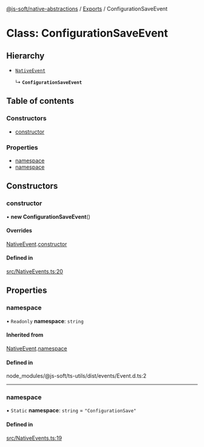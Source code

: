 [@js-soft/native-abstractions](../README.md) / [Exports](../modules.md) / ConfigurationSaveEvent

# Class: ConfigurationSaveEvent

## Hierarchy

- [`NativeEvent`](NativeEvent.md)

  ↳ **`ConfigurationSaveEvent`**

## Table of contents

### Constructors

- [constructor](ConfigurationSaveEvent.md#constructor)

### Properties

- [namespace](ConfigurationSaveEvent.md#namespace)
- [namespace](ConfigurationSaveEvent.md#namespace)

## Constructors

### constructor

• **new ConfigurationSaveEvent**()

#### Overrides

[NativeEvent](NativeEvent.md).[constructor](NativeEvent.md#constructor)

#### Defined in

[src/NativeEvents.ts:20](https://github.com/js-soft/ts-native-access/blob/7416af4/packages/abstractions/src/NativeEvents.ts#L20)

## Properties

### namespace

• `Readonly` **namespace**: `string`

#### Inherited from

[NativeEvent](NativeEvent.md).[namespace](NativeEvent.md#namespace)

#### Defined in

node_modules/@js-soft/ts-utils/dist/events/Event.d.ts:2

___

### namespace

▪ `Static` **namespace**: `string` = `"ConfigurationSave"`

#### Defined in

[src/NativeEvents.ts:19](https://github.com/js-soft/ts-native-access/blob/7416af4/packages/abstractions/src/NativeEvents.ts#L19)
